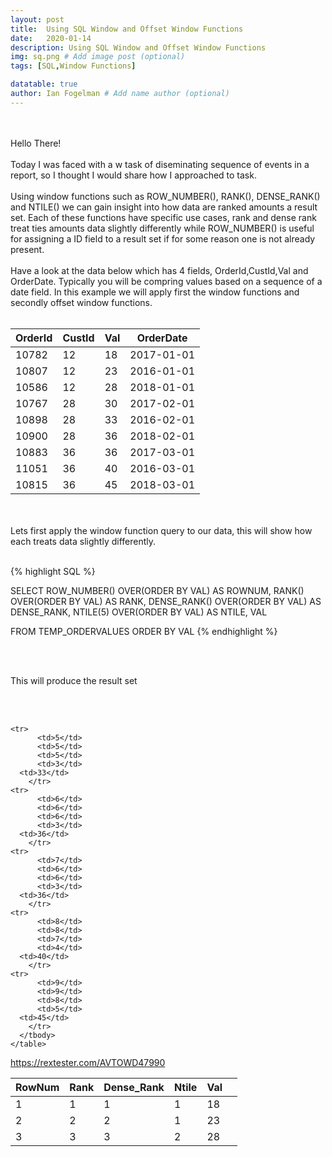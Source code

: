 ```yaml
---
layout: post
title:  Using SQL Window and Offset Window Functions
date:   2020-01-14
description: Using SQL Window and Offset Window Functions
img: sq.png # Add image post (optional)
tags: [SQL,Window Functions]

datatable: true
author: Ian Fogelman # Add name author (optional)
---
```

<br>
<br>
Hello There!
<br>
<br>
Today I was faced with a w task of diseminating sequence of events in a report, so I thought I would share how I approached to task.
<br>
<br>
Using window functions such as ROW_NUMBER(), RANK(), DENSE_RANK() and NTILE() we can gain insight into how data are ranked amounts a result set. Each of these functions have specific use cases, rank and dense rank treat ties amounts data slightly differently while ROW_NUMBER() is useful for assigning a ID field to a result set if for some reason one is not already present.

<br>
<br>
Have a look at the data below which has 4 fields, OrderId,CustId,Val and OrderDate. Typically you will be compring values based on a sequence of a date field. In this example we will apply first the window functions and secondly offset window functions.

<br>
<br>

  <div class="container-fluid">
    <table class="datatable table table-hover table-bordered">
      <thead>
        <tr>
          <th>OrderId</th>
          <th>CustId</th>
          <th>Val</th>
          <th>OrderDate</th>
        </tr>
      </thead>
      <tfoot>
      </tfoot>
      <tbody>
        <tr>
          <td>10782</td>
          <td>12</td>
          <td>18</td>
          <td>2017-01-01</td>
        </tr>
		    <tr>
          <td>10807</td>
          <td>12</td>
          <td>23</td>
          <td>2016-01-01</td>
        </tr>
        <tr>
          <td>10586</td>
          <td>12</td>
          <td>28</td>
          <td>2018-01-01</td>
        </tr>
        <tr>
          <td>10767</td>
          <td>28</td>
          <td>30</td>
          <td>2017-02-01</td>
        </tr>
        <tr>
          <td>10898</td>
          <td>28</td>
          <td>33</td>
          <td>2016-02-01</td>
        </tr>
        <tr>
          <td>10900</td>
          <td>28</td>
          <td>36</td>
          <td>2018-02-01</td>
        </tr>
        <tr>
          <td>10883</td>
          <td>36</td>
          <td>36</td>
          <td>2017-03-01</td>
        </tr>
        <tr>
          <td>11051</td>
          <td>36</td>
          <td>40</td>
          <td>2016-03-01</td>
        </tr>
        <tr>
          <td>10815</td>
          <td>36</td>
          <td>45</td>
          <td>2018-03-01</td>
        </tr>
      </tbody>
    </table>
  </div>

<br>
<br>
Lets first apply the window function query to our data, this will show how each treats data slightly differently.

<br>
<br>

{% highlight SQL %}

SELECT 
ROW_NUMBER() OVER(ORDER BY VAL) AS ROWNUM,
RANK() OVER(ORDER BY VAL) AS RANK,
DENSE_RANK() OVER(ORDER BY VAL) AS DENSE_RANK,
NTILE(5) OVER(ORDER BY VAL) AS NTILE,
VAL

FROM TEMP_ORDERVALUES
ORDER BY VAL
{% endhighlight %}

<br>
<br>

This will produce the result set

<br>
<br>

<div class="container-fluid">
    <table class="datatable table table-hover table-bordered">
      <thead>
        <tr>
          <th>RowNum</th>
          <th>Rank</th>
          <th>Dense_Rank</th>
          <th>Ntile</th>
	  <th>Val<th>
        </tr>
      </thead>
      <tfoot>
      </tfoot>
      <tbody>
        <tr>
          <td>1</td>
          <td>1</td>
          <td>1</td>
          <td>1</td>
		  <td>18</td>
        </tr>
		<tr>
          <td>2</td>
          <td>2</td>
          <td>2</td>
          <td>1</td>
		  <td>23</td>
        </tr>
		<tr>
          <td>3</td>
          <td>3</td>
          <td>3</td>
          <td>2</td>
	  <td>28</td>
        </tr>

	<tr>
          <td>5</td>
          <td>5</td>
          <td>5</td>
          <td>3</td>
	  <td>33</td>
        </tr>
	<tr>
          <td>6</td>
          <td>6</td>
          <td>6</td>
          <td>3</td>
	  <td>36</td>
        </tr>
	<tr>
          <td>7</td>
          <td>6</td>
          <td>6</td>
          <td>3</td>
	  <td>36</td>
        </tr>
	<tr>
          <td>8</td>
          <td>8</td>
          <td>7</td>
          <td>4</td>
	  <td>40</td>
        </tr>
	<tr>
          <td>9</td>
          <td>9</td>
          <td>8</td>
          <td>5</td>
	  <td>45</td>
        </tr>
      </tbody>
    </table>
  </div>


https://rextester.com/AVTOWD47990
